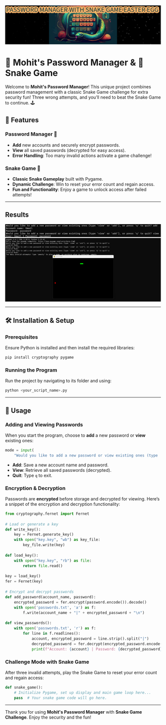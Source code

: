 ![Banner](img/bann.png)
# 🔐 Mohit's Password Manager & 🐍 Snake Game

Welcome to **Mohit's Password Manager**! This unique project combines password management with a classic Snake Game challenge for extra security fun! Three wrong attempts, and you’ll need to beat the Snake Game to continue. 🕹️

## 🎉 Features

### Password Manager 🔑
- **Add** new accounts and securely encrypt passwords.
- **View** all saved passwords (decrypted for easy access).
- **Error Handling**: Too many invalid actions activate a game challenge!

### Snake Game 🐍
- **Classic Snake Gameplay** built with Pygame.
- **Dynamic Challenge**: Win to reset your error count and regain access.
- **Fun and Functionality**: Enjoy a game to unlock access after failed attempts!

---
## Results
<p align="center">
 <img src="img/out.png" alt="Image 1">
     <img src="img/snake.png" alt="Image 1">
</p>

---

## 🛠️ Installation & Setup

### Prerequisites
Ensure Python is installed and then install the required libraries:
```bash
pip install cryptography pygame
```

### Running the Program
Run the project by navigating to its folder and using:
```bash
python <your_script_name>.py
```

---

## 🚀 Usage

### Adding and Viewing Passwords

When you start the program, choose to **add** a new password or **view** existing ones:

```python
mode = input(
    "Would you like to add a new password or view existing ones (type 'view' or 'add'), or press 'q' to quit? ").lower()
```

- **Add**: Save a new account name and password.
- **View**: Retrieve all saved passwords (decrypted).
- **Quit**: Type `q` to exit.

### Encryption & Decryption

Passwords are **encrypted** before storage and decrypted for viewing. Here’s a snippet of the encryption and decryption functionality:

```python
from cryptography.fernet import Fernet

# Load or generate a key
def write_key():
    key = Fernet.generate_key()
    with open("key.key", "wb") as key_file:
        key_file.write(key)

def load_key():
    with open("key.key", "rb") as file:
        return file.read()

key = load_key()
fer = Fernet(key)

# Encrypt and decrypt passwords
def add_password(account_name, password):
    encrypted_password = fer.encrypt(password.encode()).decode()
    with open('passwords.txt', 'a') as f:
        f.write(account_name + "|" + encrypted_password + "\n")

def view_passwords():
    with open('passwords.txt', 'r') as f:
        for line in f.readlines():
            account, encrypted_password = line.strip().split("|")
            decrypted_password = fer.decrypt(encrypted_password.encode()).decode()
            print(f"Account: {account} | Password: {decrypted_password}")
```

### Challenge Mode with Snake Game

After three invalid attempts, play the Snake Game to reset your error count and regain access:

```python
def snake_game():
    # Initialize Pygame, set up display and main game loop here...
    pass  # Your snake game code will go here.
```

---

Thank you for using **Mohit's Password Manager** with **Snake Game Challenge**. Enjoy the security and the fun!

